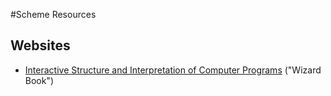 #Scheme Resources
## Websites
- [Interactive Structure and Interpretation of Computer Programs](http://xuanji.appspot.com/isicp/) ("Wizard Book")